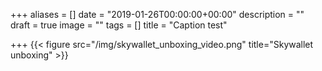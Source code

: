 +++
aliases = []
date = "2019-01-26T00:00:00+00:00"
description = ""
draft = true
image = ""
tags = []
title = "Caption test"

+++
{{< figure src="/img/skywallet_unboxing_video.png" title="Skywallet unboxing" >}}
